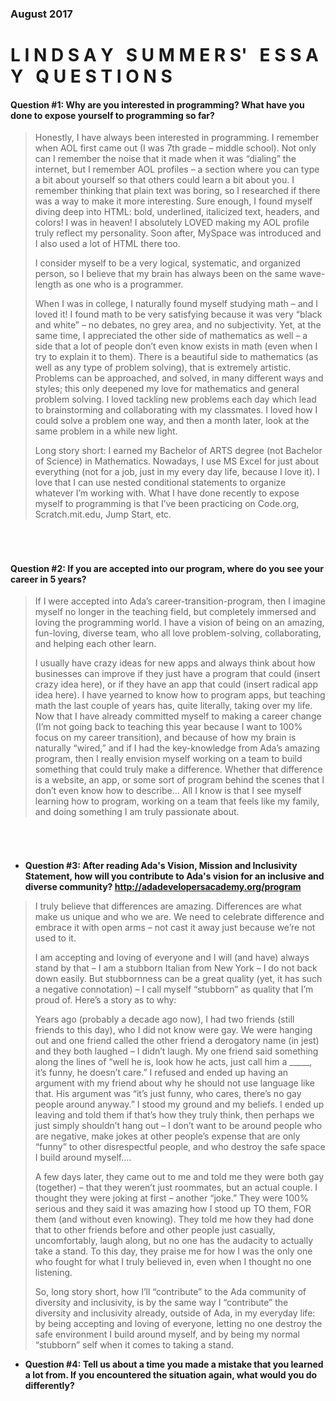 ### August 2017

# **L I N D S A Y &nbsp; S U M M E R S'**  &nbsp; E S S A Y  &nbsp; Q U E S T I O N S  
  
#### **Question #1: Why are you interested in programming? What have you done to expose yourself to programming so far?**  
>    
>Honestly, I have always been interested in programming. I remember when AOL first came out (I was 7th grade – middle school). Not only can I remember the noise that it made when it was “dialing” the internet, but I remember AOL profiles – a section where you can type a bit about yourself so that others could learn a bit about you. I remember thinking that plain text was boring, so I researched if there was a way to make it more interesting. Sure enough, I found myself diving deep into HTML: bold, underlined, italicized text, headers, and colors! I was in heaven! I absolutely LOVED making my AOL profile truly reflect my personality. Soon after, MySpace was introduced and I also used a lot of HTML there too.
>
>I consider myself to be a very logical, systematic, and organized person, so I believe that my brain has always been on the same wave-length as one who is a programmer.
>
>When I was in college, I naturally found myself studying math – and I loved it! I found math to be very satisfying because it was very “black and white” – no debates, no grey area, and no subjectivity. Yet, at the same time, I appreciated the other side of mathematics as well – a side that a lot of people don’t even know exists in math (even when I try to explain it to them). There is a beautiful side to mathematics (as well as any type of problem solving), that is extremely artistic. Problems can be approached, and solved, in many different ways and styles; this only deepened my love for mathematics and general problem solving. I loved tackling new problems each day which lead to brainstorming and collaborating with my classmates. I loved how I could solve a problem one way, and then a month later, look at the same problem in a while new light.
>
>Long story short: I earned my Bachelor of ARTS degree (not Bachelor of Science) in Mathematics.
Nowadays, I use MS Excel for just about everything (not for a job, just in my every day life, because I love it). I love that I can use nested conditional statements to organize whatever I’m working with.
What I have done recently to expose myself to programming is that I’ve been practicing on Code.org, Scratch.mit.edu, Jump Start, etc.
>
###### &nbsp;  
  
#### **Question #2: If you are accepted into our program, where do you see your career in 5 years?**  
>
>If I were accepted into Ada’s career-transition-program, then I imagine myself no longer in the teaching field, but completely immersed and loving the programming world. I have a vision of being on an amazing, fun-loving, diverse team, who all love problem-solving, collaborating, and helping each other learn.
>
>I usually have crazy ideas for new apps and always think about how businesses can improve if they just have a program that could (insert crazy idea here), or if they have an app that could (insert radical app idea here). I have yearned to know how to program apps, but teaching math the last couple of years has, quite literally, taking over my life. Now that I have already committed myself to making a career change (I’m not going back to teaching this year because I want to 100% focus on my career transition), and because of how my brain is naturally “wired,” and if I had the key-knowledge from Ada’s amazing program, then I really envision myself working on a team to build something that could truly make a difference. Whether that difference is a website, an app, or some sort of program behind the scenes that I don’t even know how to describe… All I know is that I see myself learning how to program, working on a team that feels like my family, and doing something I am truly passionate about.
>
###### &nbsp;  
  
* **Question #3: After reading Ada's Vision, Mission and Inclusivity Statement, how will you contribute to Ada's vision for an inclusive and diverse community? http://adadevelopersacademy.org/program**   
>
>I truly believe that differences are amazing. Differences are what make us unique and who we are. We need to celebrate difference and embrace it with open arms – not cast it away just because we’re not used to it.
>
>I am accepting and loving of everyone and I will (and have) always stand by that – I am a stubborn Italian from New York – I do not back down easily. But stubbornness can be a great quality (yet, it has such a negative connotation) – I call myself “stubborn” as quality that I’m proud of. Here’s a story as to why:
>
>Years ago (probably a decade ago now), I had two friends (still friends to this day), who I did not know were gay. We were hanging out and one friend called the other friend a derogatory name (in jest) and they both laughed – I didn’t laugh. My one friend said something along the lines of “well he is, look how he acts, just call him a \_\_\_\_\_, it’s funny, he doesn’t care.” I refused and ended up having an argument with my friend about why he should not use language like that. His argument was “it’s just funny, who cares, there’s no gay people around anyway.” I stood my ground and my beliefs.  I ended up leaving and told them if that’s how they truly think, then perhaps we just simply shouldn’t hang out – I don’t want to be around people who are negative, make jokes at other people’s expense that are only “funny” to other disrespectful people, and who destroy the safe space I build around myself….
>
>A few days later, they came out to me and told me they were both gay (together) – that they weren’t just roommates, but an actual couple.  I thought they were joking at first – another “joke.” They were 100% serious and they said it was amazing how I stood up TO them, FOR them (and without even knowing).  They told me how they had done that to other friends before and other people just casually, uncomfortably, laugh along, but no one has the audacity to actually take a stand. To this day, they praise me for how I was the only one who fought for what I truly believed in, even when I thought no one listening.
>
>So, long story short, how I’ll “contribute” to the Ada community of diversity and inclusivity, is by the same way I “contribute” the diversity and inclusivity already, outside of Ada, in my everyday life: by being accepting and loving of everyone, letting no one destroy the safe environment I build around myself, and by being my normal “stubborn” self when it comes to taking a stand.
>

  
* **Question #4: Tell us about a time you made a mistake that you learned a lot from. If you encountered the situation again, what would you do differently?**  
 
  
[Wix.com]: http://www.wix.com
[Scratch]: https://scratch.mit.edu/
[Code.org]: http://www.code.org
